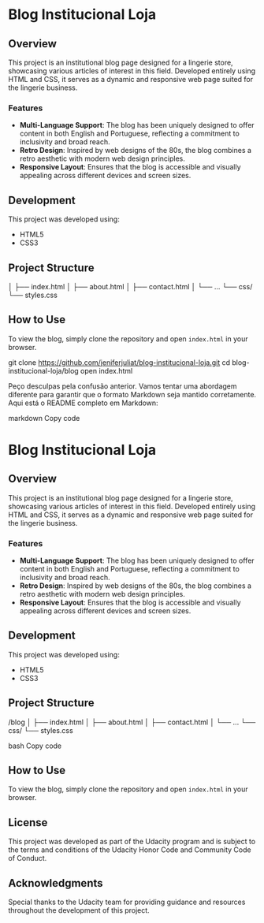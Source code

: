 # Blog Institucional Loja

## Overview
This project is an institutional blog page designed for a lingerie store, showcasing various articles of interest in this field. Developed entirely using HTML and CSS, it serves as a dynamic and responsive web page suited for the lingerie business.

### Features
- **Multi-Language Support**: The blog has been uniquely designed to offer content in both English and Portuguese, reflecting a commitment to inclusivity and broad reach.
- **Retro Design**: Inspired by web designs of the 80s, the blog combines a retro aesthetic with modern web design principles.
- **Responsive Layout**: Ensures that the blog is accessible and visually appealing across different devices and screen sizes.

## Development
This project was developed using:
- HTML5
- CSS3

## Project Structure
│ ├── index.html
│ ├── about.html
│ ├── contact.html
│ └── ...
└── css/
└── styles.css

## How to Use
To view the blog, simply clone the repository and open `index.html` in your browser.

git clone https://github.com/jeniferjuliat/blog-institucional-loja.git
cd blog-institucional-loja/blog
open index.html

Peço desculpas pela confusão anterior. Vamos tentar uma abordagem diferente para garantir que o formato Markdown seja mantido corretamente. Aqui está o README completo em Markdown:

markdown
Copy code
# Blog Institucional Loja

## Overview
This project is an institutional blog page designed for a lingerie store, showcasing various articles of interest in this field. Developed entirely using HTML and CSS, it serves as a dynamic and responsive web page suited for the lingerie business.

### Features
- **Multi-Language Support**: The blog has been uniquely designed to offer content in both English and Portuguese, reflecting a commitment to inclusivity and broad reach.
- **Retro Design**: Inspired by web designs of the 80s, the blog combines a retro aesthetic with modern web design principles.
- **Responsive Layout**: Ensures that the blog is accessible and visually appealing across different devices and screen sizes.

## Development
This project was developed using:
- HTML5
- CSS3

## Project Structure
/blog
│ ├── index.html
│ ├── about.html
│ ├── contact.html
│ └── ...
└── css/
└── styles.css

bash
Copy code

## How to Use
To view the blog, simply clone the repository and open `index.html` in your browser.


## License
This project was developed as part of the Udacity program and is subject to the terms and conditions of the Udacity Honor Code and Community Code of Conduct.

## Acknowledgments
Special thanks to the Udacity team for providing guidance and resources throughout the development of this project.
